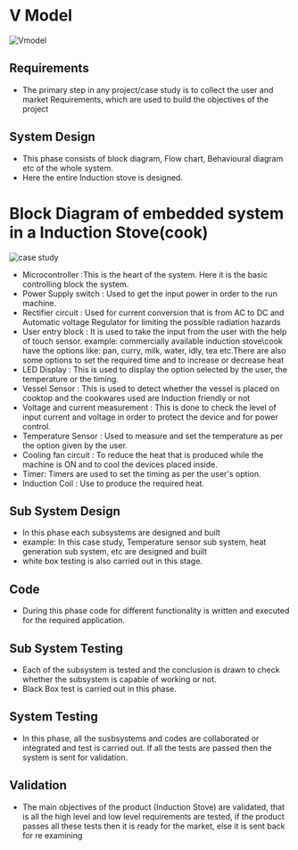 # V Model
![Vmodel](https://user-images.githubusercontent.com/98839182/154838144-54c6a596-d881-4a77-a6fc-0df5cc9eb75f.PNG)

## Requirements
* The primary step in any project/case study is to collect the user and market Requirements, which are used to build the objectives of the project 

 ## System Design
 * This phase consists of block diagram, Flow chart, Behavioural diagram etc of the whole system.
 * Here the entire Induction stove is designed.
 
 # Block Diagram of embedded system in a Induction Stove(cook)
![case study](https://user-images.githubusercontent.com/98839182/154838136-a203cebd-019b-4678-b0f0-a49c12629a5e.PNG)



* Microcontroller :This is the heart of the system. Here it is the basic controlling block the system.
* Power Supply switch :  Used  to get the input power in order to the run machine.
* Rectifier circuit : Used for current conversion that is from AC to DC and Automatic voltage Regulator for limiting the possible  radiation hazards
* User entry block :  It is used to take the input from the user with the help of touch sensor. example: commercially available induction stove\cook have the options like: pan, curry, milk, water, idly, tea etc.There are also some options to set the required time and to increase or decrease heat
* LED Display :  This is used to display the option selected by the user, the temperature or the timing.
* Vessel Sensor : This is used to detect whether the  vessel is placed on cooktop and the cookwares  used are Induction friendly or not
* Voltage and current  measurement :  This is done to check the level of input current and voltage in order to protect the device and for power control.
* Temperature Sensor :  Used to measure and set the temperature as per the option given by the user.
* Cooling fan  circuit :  To reduce the heat that is produced while the machine is ON and to cool the devices placed inside.
* Timer: Timers are used to set the timing as per the user's option.
* Induction Coil :  Use to produce the required heat.

 ## Sub System Design
 * In this phase each subsystems are designed and built
 * example: In this case study, Temperature sensor sub system, heat generation sub system, etc are designed and built
 * white box testing is also carried out in this stage.
 ## Code
 * During this phase code for different functionality is written and executed for the required application.

 ## Sub System Testing
 * Each of the subsystem is tested and the conclusion is drawn to check whether the subsystem is capable of working or not.
 * Black Box test is carried out in this phase.

## System Testing
* In this phase, all the susbsystems and codes are collaborated or integrated and test is carried out. If all the tests are passed then the system is sent for validation.

## Validation
* The main objectives of the product (Induction Stove)  are validated, that is all the high level and low level requirements are tested, if the product passes all these tests then it is ready for the market, else it is sent back for re examining
 